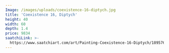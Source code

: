 ```yaml
---
Image: /images/uploads/coexistence-16-diptych.jpg
title: 'Coexistence 16, Diptych'
height: 40
width: 60
depth: 1.4
price: 9834
saatchiLink: >-
  https://www.saatchiart.com/art/Painting-Coexistence-16-Diptych/189576/4546769/view
---
```


